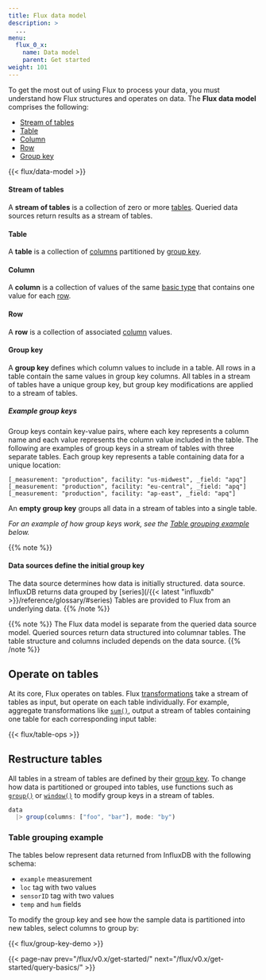 ```yaml
---
title: Flux data model
description: >
  ...
menu:
  flux_0_x:
    name: Data model
    parent: Get started
weight: 101
---
```


To get the most out of using Flux to process your data, you must understand
how Flux structures and operates on data.
The **Flux data model** comprises the following:

- [Stream of tables](#stream-of-tables)
- [Table](#table)
- [Column](#column)
- [Row](#row)
- [Group key](#group-key) 

{{< flux/data-model >}}

#### Stream of tables
A **stream of tables** is a collection of zero or more [tables](#table).
Queried data sources return results as a stream of tables.

#### Table
A **table** is a collection of [columns](#column) partitioned by [group key](#group-key).

#### Column
A **column** is a collection of values of the same [basic type](#)
that contains one value for each [row](#row).

#### Row
A **row** is a collection of associated [column](#column) values.

#### Group key
A **group key** defines which column values to include in a table.
All rows in a table contain the same values in group key columns.
All tables in a stream of tables have a unique group key, but group key
modifications are applied to a stream of tables.

##### Example group keys
Group keys contain key-value pairs, where each key represents a column name and
each value represents the column value included in the table.
The following are examples of group keys in a stream of tables with three separate tables.
Each group key represents a table containing data for a unique location:

```
[_measurement: "production", facility: "us-midwest", _field: "apq"]
[_measurement: "production", facility: "eu-central", _field: "apq"]
[_measurement: "production", facility: "ap-east", _field: "apq"]
```

An **empty group key** groups all data in a stream of tables into a single table.

_For an example of how group keys work, see the [Table grouping example](#table-grouping-example) below._

{{% note %}}
#### Data sources define the initial group key
The data source determines how data is initially structured.
data source.
InfluxDB returns data grouped by [series](/{{< latest "influxdb" >}}/reference/glossary/#series)
Tables are provided to Flux from an underlying data.
{{% /note %}}

{{% note %}}
The Flux data model is separate from the queried data source model.
Queried sources return data structured into columnar tables. The table structure and columns included depends on the data source. 
{{% /note %}}

## Operate on tables
At its core, Flux operates on tables.
Flux [transformations](/flux/v0.x/function-types/#transformations) take a stream
of tables as input, but operate on each table individually.
For example, aggregate transformations like [`sum()`](/flux/v0.x/stdlib/universe/sum/),
output a stream of tables containing one table for each corresponding input table:

{{< flux/table-ops >}}

## Restructure tables
All tables in a stream of tables are defined by their [group key](#group-key).
To change how data is partitioned or grouped into tables, use functions such as
[`group()`](/flux/v0.x/stdlib/universe/group/) or [`window()`](/flux/v0.x/stdlib/universe/window/)
to modify group keys in a stream of tables.

```js
data
  |> group(columns: ["foo", "bar"], mode: "by")
```

### Table grouping example
The tables below represent data returned from InfluxDB with the following schema:

- `example` measurement
- `loc` tag with two values
- `sensorID` tag with two values
- `temp` and `hum` fields

To modify the group key and see how the sample data is partitioned into new tables,
select columns to group by:

{{< flux/group-key-demo >}}

{{< page-nav prev="/flux/v0.x/get-started/" next="/flux/v0.x/get-started/query-basics/" >}}
